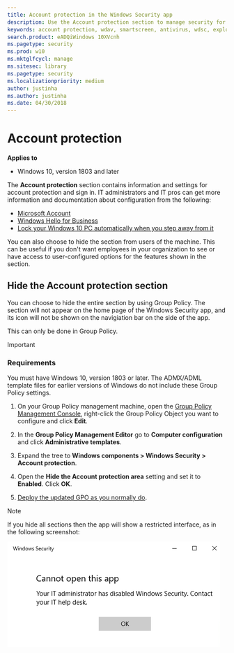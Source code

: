 ```yaml
---
title: Account protection in the Windows Security app
description: Use the Account protection section to manage security for your account and sign in to Microsoft.
keywords: account protection, wdav, smartscreen, antivirus, wdsc, exploit, protection, hide
search.product: eADQiWindows 10XVcnh
ms.pagetype: security
ms.prod: w10
ms.mktglfcycl: manage
ms.sitesec: library
ms.pagetype: security
ms.localizationpriority: medium
author: justinha
ms.author: justinha
ms.date: 04/30/2018
---
```



# Account protection

**Applies to**

- Windows 10, version 1803 and later


The **Account protection** section contains information and settings for account protection and sign in. IT administrators and IT pros can get more information and documentation about configuration from the following:

- [Microsoft Account](https://account.microsoft.com/account/faq)
- [Windows Hello for Business](https://docs.microsoft.com/windows/security/identity-protection/hello-for-business/hello-identity-verification)
- [Lock your Windows 10 PC automatically when you step away from it](https://support.microsoft.com/help/4028111/windows-lock-your-windows-10-pc-automatically-when-you-step-away-from)

You can also choose to hide the section from users of the machine. This can be useful if you don't want employees in your organization to see or have access to user-configured options for the features shown in the section.


## Hide the Account protection section

You can choose to hide the entire section by using Group Policy. The section will not appear on the home page of the Windows Security app, and its icon will not be shown on the navigiation bar on the side of the app.

This can only be done in Group Policy.

>[!IMPORTANT]
>### Requirements
>
>You must have Windows 10, version 1803 or later. The ADMX/ADML template files for earlier versions of Windows do not include these Group Policy settings. 

1.  On your Group Policy management machine, open the [Group Policy Management Console](https://technet.microsoft.com/library/cc731212.aspx), right-click the Group Policy Object you want to configure and click **Edit**.

3.  In the **Group Policy Management Editor** go to **Computer configuration** and click **Administrative templates**.

5.  Expand the tree to **Windows components > Windows Security > Account protection**.

6.  Open the **Hide the Account protection area** setting and set it to **Enabled**. Click **OK**.

7. [Deploy the updated GPO as you normally do](https://msdn.microsoft.com/library/ee663280(v=vs.85).aspx). 

>[!NOTE]
>If you hide all sections then the app will show a restricted interface, as in the following screenshot:
>  
>![Windows Security app with all sections hidden by Group Policy](images/wdsc-all-hide.png)
